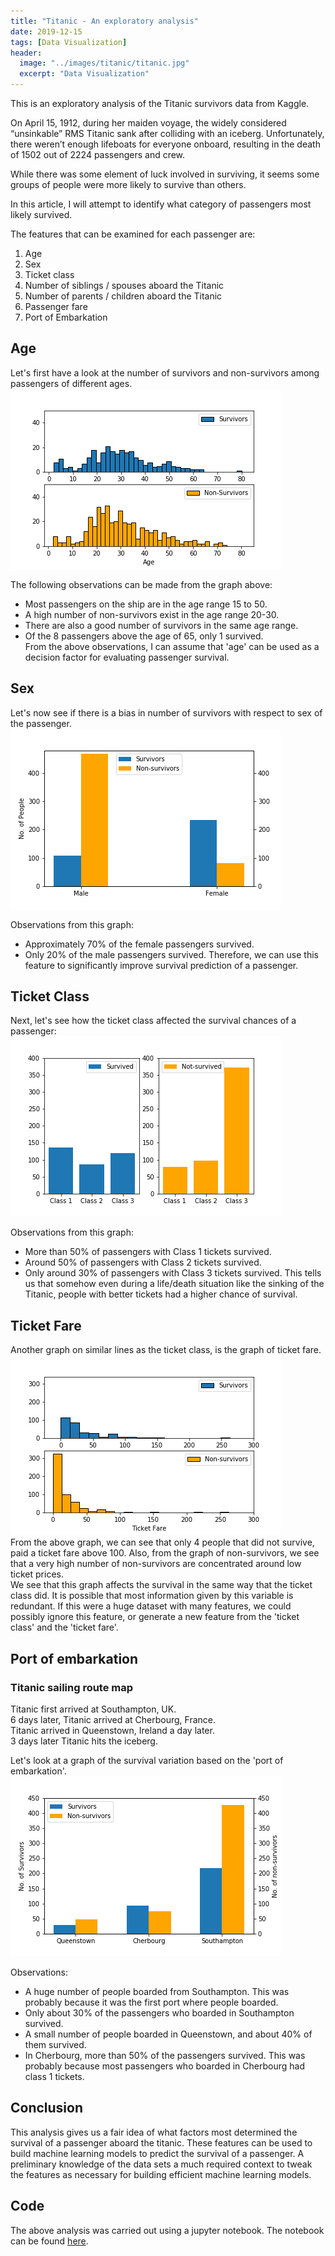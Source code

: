 ```yaml
---
title: "Titanic - An exploratory analysis"
date: 2019-12-15
tags: [Data Visualization]
header:
  image: "../images/titanic/titanic.jpg"
  excerpt: "Data Visualization"
---
```


This is an exploratory analysis of the Titanic survivors data from Kaggle.  

On April 15, 1912, during her maiden voyage, the widely considered “unsinkable” RMS Titanic sank after colliding with an iceberg. Unfortunately, there weren’t enough lifeboats for everyone onboard, resulting in the death of 1502 out of 2224 passengers and crew.

While there was some element of luck involved in surviving, it seems some groups of people were more likely to survive than others.  

In this article, I will attempt to identify what category of passengers most likely survived.  

The features that can be examined for each passenger are:
1. Age
2. Sex
3. Ticket class
4. Number of siblings / spouses aboard the Titanic
5. Number of parents / children aboard the Titanic
6. Passenger fare
7. Port of Embarkation

## Age
Let's first have a look at the number of survivors and non-survivors among passengers of different ages.
![](/images/titanic/age.png)  

The following observations can be made from the graph above:
- Most passengers on the ship are in the age range 15 to 50.
- A high number of non-survivors exist in the age range 20-30.
- There are also a good number of survivors in the same age range.  
- Of the 8 passengers above the age of 65, only 1 survived.  
From the above observations, I can assume that 'age' can be used as a decision factor for evaluating passenger survival.  

## Sex
Let's now see if there is a bias in number of survivors with respect to sex of the passenger.
![](/images/titanic/male-female-survivors.png)  

Observations from this graph:
- Approximately 70% of the female passengers survived.
- Only 20% of the male passengers survived.
Therefore, we can use this feature to significantly improve survival prediction of a passenger.

## Ticket Class
Next, let's see how the ticket class affected the survival chances of a passenger:  
![](/images/titanic/Pclass.png)  

Observations from this graph:
- More than 50% of passengers with Class 1 tickets survived.
- Around 50% of passengers with Class 2 tickets survived.
- Only around 30% of passengers with Class 3 tickets survived.
This tells us that somehow even during a life/death situation like the sinking of the Titanic, people with better tickets had a higher chance of survival.

## Ticket Fare
Another graph on similar lines as the ticket class, is the graph of ticket fare.  
![](/images/titanic/fare.png)  
From the above graph, we can see that only 4 people that did not survive, paid a ticket fare above 100. Also, from the graph of non-survivors, we see that a very high number of non-survivors are concentrated around low ticket prices.  
We see that this graph affects the survival in the same way that the ticket class did. It is possible that most information given by this variable is redundant. If this were a huge dataset with many features, we could possibly ignore this feature, or generate a new feature from the 'ticket class' and the 'ticket fare'.

## Port of embarkation

### Titanic sailing route map
Titanic first arrived at Southampton, UK.  
6 days later, Titanic arrived at Cherbourg, France.  
Titanic arrived in Queenstown, Ireland a day later.  
3 days later Titanic hits the iceberg.  

Let's look at a graph of the survival variation based on the 'port of embarkation'.  
![](/images/titanic/embarkation.png)  

Observations:
- A huge number of people boarded from Southampton. This was probably because it was the first port where people boarded.
- Only about 30% of the passengers who boarded in Southampton survived.
- A small number of people boarded in Queenstown, and about 40% of them survived.
- In Cherbourg, more than 50% of the passengers survived.  This was probably because most passengers who boarded in Cherbourg had class 1 tickets.  

## Conclusion
This analysis gives us a fair idea of what factors most determined the survival of a passenger aboard the titanic. These features can be used to build machine learning models to predict the survival of a passenger. A preliminary knowledge of the data sets a much required context to tweak the features as necessary for building efficient machine learning models.

## Code
The above analysis was carried out using a jupyter notebook. The notebook can be found [here](https://github.com/akhilayaragoppa/akhilayaragoppa.github.io/blob/master/source_code/Titanic-Data-Visualization.ipynb).
